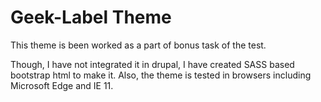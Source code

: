# Geek-Label Theme

This theme is been worked as a part of bonus task of the test.

Though, I have not integrated it in drupal, I have created SASS based bootstrap html to make it.
Also, the theme is tested in browsers including Microsoft Edge and IE 11.